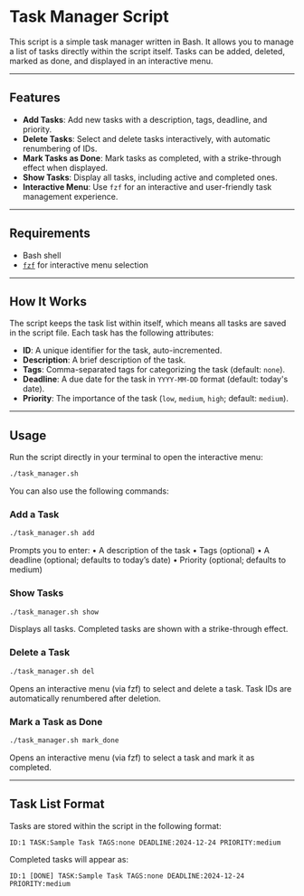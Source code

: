 # Task Manager Script

This script is a simple task manager written in Bash. It allows you to manage a list of tasks directly within the script itself. Tasks can be added, deleted, marked as done, and displayed in an interactive menu.

---

## Features

- **Add Tasks**: Add new tasks with a description, tags, deadline, and priority.
- **Delete Tasks**: Select and delete tasks interactively, with automatic renumbering of IDs.
- **Mark Tasks as Done**: Mark tasks as completed, with a strike-through effect when displayed.
- **Show Tasks**: Display all tasks, including active and completed ones.
- **Interactive Menu**: Use `fzf` for an interactive and user-friendly task management experience.

---

## Requirements

- Bash shell
- [`fzf`](https://github.com/junegunn/fzf) for interactive menu selection

---

## How It Works

The script keeps the task list within itself, which means all tasks are saved in the script file. Each task has the following attributes:

- **ID**: A unique identifier for the task, auto-incremented.
- **Description**: A brief description of the task.
- **Tags**: Comma-separated tags for categorizing the task (default: `none`).
- **Deadline**: A due date for the task in `YYYY-MM-DD` format (default: today's date).
- **Priority**: The importance of the task (`low`, `medium`, `high`; default: `medium`).

---

## Usage

Run the script directly in your terminal to open the interactive menu:

```bash
./task_manager.sh
```
You can also use the following commands:

### Add a Task

```bash
./task_manager.sh add
```
Prompts you to enter:
	•	A description of the task
	•	Tags (optional)
	•	A deadline (optional; defaults to today’s date)
	•	Priority (optional; defaults to medium)

### Show Tasks

```bash
./task_manager.sh show
```
Displays all tasks. Completed tasks are shown with a strike-through effect.

### Delete a Task

```bash
./task_manager.sh del
```
Opens an interactive menu (via fzf) to select and delete a task. Task IDs are automatically renumbered after deletion.

### Mark a Task as Done

```bash
./task_manager.sh mark_done
```
Opens an interactive menu (via fzf) to select a task and mark it as completed.

---

## Task List Format

Tasks are stored within the script in the following format:

```
ID:1 TASK:Sample Task TAGS:none DEADLINE:2024-12-24 PRIORITY:medium
```

Completed tasks will appear as:

```
ID:1 [DONE] TASK:Sample Task TAGS:none DEADLINE:2024-12-24 PRIORITY:medium
```
